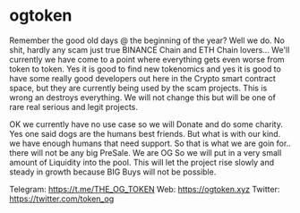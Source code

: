 # ogtoken

Remember the good old days @ the beginning of the year?
Well we do.
No shit, hardly any scam just true BINANCE Chain and ETH Chain lovers...
We'll currently we have come to a point where everything gets even worse from token to token.
Yes it is good to find new tokenomics and yes it is good to have some really good developers out here in the Crypto smart contract space, but they are currently being used by the scam projects.
This is wrong an destroys everything.
We will not change this but will be one of rare real serious and legit projects.

OK we currently have no use case so we will Donate and do some charity.
Yes one said dogs are the humans best friends. But what is with our kind. we have enough humans that need support. So that is what we are goin for..
there will not be any big PreSale. We are OG So we will put in a very small amount of Liquidity into the pool.
This will let the project rise slowly and steady in growth because BIG Buys will not be possible. 

Telegram:	https://t.me/THE_OG_TOKEN
Web:		  https://ogtoken.xyz
Twitter:	https://twitter.com/token_og
